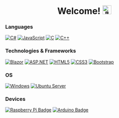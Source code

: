 <h1 align="center">Welcome! <img src="https://media4.giphy.com/media/v1.Y2lkPTc5MGI3NjExMDkwZDNmNDJkNzJkNzU0OGU2MTFkNjZjZWJkNjg4ODY2M2U1ZTk5ZSZlcD12MV9pbnRlcm5hbF9naWZzX2dpZklkJmN0PXM/21L6gUkqzAsnvZQ86N/giphy.gif" width="28px" alt="👋"></h1>



### Languages
[![C#](https://img.shields.io/badge/c%23-black?style=for-the-badge&logo=csharp)](https://github.com/OndrejZmatlik)
[![JavaScript](https://img.shields.io/badge/javascript-black?style=for-the-badge&logo=javascript)](https://github.com/OndrejZmatlik)
[![C](https://img.shields.io/badge/C-black?style=for-the-badge&logo=c)](https://github.com/OndrejZmatlik)
[![C++](https://img.shields.io/badge/C%2B%2B-black?style=for-the-badge&logo=c%2B%2B)](https://github.com/OndrejZmatlik)

### Technologies & Frameworks
[![Blazor](https://img.shields.io/badge/Blazor-black?style=for-the-badge&logo=blazor)](https://github.com/OndrejZmatlik)
[![ASP.NET](https://img.shields.io/badge/ASP.NET%20Core-black?style=for-the-badge&logo=.net)](https://github.com/OndrejZmatlik)
[![HTML5](https://img.shields.io/badge/html5-black?style=for-the-badge&logo=html5)](https://github.com/OndrejZmatlik)
[![CSS3](https://img.shields.io/badge/css3-black?style=for-the-badge&logo=css3)](https://github.com/OndrejZmatlik)
[![Bootstrap](https://img.shields.io/badge/bootstrap-black?style=for-the-badge&logo=bootstrap)](https://github.com/OndrejZmatlik)



### OS
[![Windows](https://img.shields.io/badge/Windows-black?style=for-the-badge&logo=Windows)](https://github.com/OndrejZmatlik)
[![Ubuntu Server](https://img.shields.io/badge/ubuntu%20server-black?style=for-the-badge&logo=ubuntu)](https://github.com/OndrejZmatlik)



### Devices
[![Raspberry Pi Badge](https://img.shields.io/badge/Raspberry%20Pi-black?logo=raspberrypi&logoColor=fff&style=for-the-badge)](https://github.com/OndrejZmatlik)
[![Arduino Badge](https://img.shields.io/badge/Arduino-black?logo=arduino&logoColor=fff&style=for-the-badge)](https://github.com/OndrejZmatlik)
